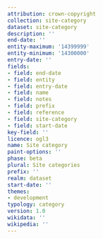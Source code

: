 ```yaml
---
attribution: crown-copyright
collection: site-category
dataset: site-category
description: ''
end-date: ''
entity-maximum: '14399999'
entity-minimum: '14300000'
entry-date: ''
fields:
- field: end-date
- field: entity
- field: entry-date
- field: name
- field: notes
- field: prefix
- field: reference
- field: site-category
- field: start-date
key-field: ''
licence: ogl3
name: Site category
paint-options: ''
phase: beta
plural: Site categories
prefix: ''
realm: dataset
start-date: ''
themes:
- development
typology: category
version: 1.0
wikidata: ''
wikipedia: ''
---
```

